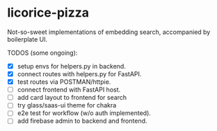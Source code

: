 # licorice-pizza
Not-so-sweet implementations of embedding search, accompanied by boilerplate UI.

TODOS (some ongoing):    
- [x] setup envs for helpers.py in backend.   
- [x] connect routes with helpers.py for FastAPI.   
- [x] test routes via POSTMAN/httpie.   
- [ ] connect frontend with FastAPI host.
- [ ] add card layout to frontend for search
- [ ] try glass/saas-ui theme for chakra
- [ ] e2e test for workflow (w/o auth implemented).   
- [ ] add firebase admin to backend and frontend.   
